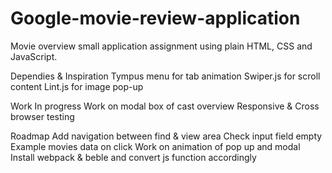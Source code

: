 # Google-movie-review-application

Movie overview small application assignment using plain HTML, CSS and JavaScript.

Dependies & Inspiration
Tympus menu for tab animation
Swiper.js for scroll content
Lint.js for image pop-up


Work In progress
Work on modal box of cast overview
Responsive & Cross browser testing

Roadmap
Add navigation between find & view area
Check input field empty
Example movies data on click
Work on animation of pop up and modal
Install webpack & beble and convert js function accordingly
